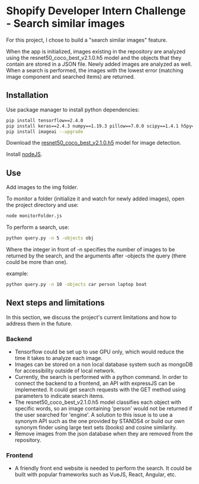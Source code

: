 # Shopify Developer Intern Challenge - Search similar images

For this project, I chose to build a "search similar images" feature.

When the app is initialized, images existing  in the repository are analyzed using the resnet50_coco_best_v2.1.0.h5 model and the objects that they contain are stored in a JSON file. Newly added images are analyzed as well.
When a search is performed, the images with the lowest error (matching image component and searched items) are returned.

## Installation

Use package manager to install python dependencies:

```bash
pip install tensorflow==2.4.0
pip install keras==2.4.3 numpy==1.19.3 pillow==7.0.0 scipy==1.4.1 h5py==2.10.0 matplotlib==3.3.2 opencv-python keras-resnet==0.2.0
pip install imageai --upgrade
```

Download the [resnet50_coco_best_v2.1.0.h5](https://github.com/OlafenwaMoses/ImageAI/releases/download/essentials-v5/resnet50_coco_best_v2.1.0.h5/) model for image detection.

Install [nodeJS](https://nodejs.org/en/download/).

## Use

Add images to the img folder.

To monitor a folder (initialize it and watch for newly added images), open the project directory and use:

```bash	
node monitorFolder.js
```

To perform a search, use:

```bash	
python query.py -n 5 -objects obj
```

Where the integer in front of -n specifies the number of images to be returned by the search, and the arguments after -objects the query (there could be more than one).

example:

```bash	
python query.py -n 10 -objects car person laptop boat
```



## Next steps and limitations

In this section, we discuss the project's current limitations and how to address them in the future.

### Backend

- Tensorflow could be set up to use GPU only, which would reduce the time it takes to analyze each image.
- Images can be stored on a non local database system such as mongoDB for accessibility outside of local network.
- Currently, the search is performed with a python command. In order to connect the backend to a frontend, an API with expressJS can be implemented. It could get search requests with the GET method using parameters to indicate search items.
- The resnet50_coco_best_v2.1.0.h5 model classifies each object with specific words, so an image containing 'person' would not be returned if the user searched for 'engine'. A solution to this issue is to use a synonym API such as the one provided by STANDS4 or build our own synonym finder using large text sets (books) and cosine similarity.
- Remove images from the json database when they are removed from the repository.

### Frontend

- A friendly front end website is needed to perform the search. It could be built with popular frameworks such as VueJS, React, Angular, etc.



 
